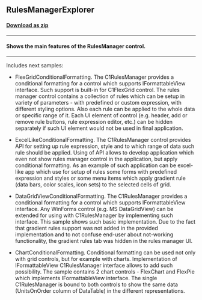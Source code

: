 ## RulesManagerExplorer
#### [Download as zip](https://grapecity.github.io/DownGit/#/home?url=https://github.com/GrapeCity/ComponentOne-WinForms-Samples/tree/master/Core\RulesManager\CS\RulesManagerExplorer)
____
#### Shows the main features of the RulesManager control.
____
Includes next samples:

* FlexGridConditionalFormatting. The C1RulesManager provides a conditional formatting for a control which supports IFormattableView interface.
Such support is built-in for C1FlexGrid control. The rules manager control contains a collection of rules which can be setup in variety of parameters - with predefined or custom expression, with different styling options. Also each rule can be applied to the whole data or specific range of it.
Each UI element of control (e.g. header, add or remove rule buttons, rule expression editor, etc.) can be hidden separately if such UI element would not be used in final application.
 
* ExcelLikeConditionalFormatting. The C1RulesManager control provides API for setting up rule expression, style and to which range of data such rule should be applied.
Using of API allows to develop application which even not show rules manager control in the application, but apply conditional formatting.
As an example of such application can be excel-like app which use for setup of rules some forms with predefined expression and styles or some menu items which apply gradient rule (data bars, color scales, icon sets) to the selected cells of grid.
 
* DataGridViewConditionalFormatting. The C1RulesManager provides a conditional formatting for a control which supports IFormattableView interface.
Any WinForms control (e.g. MS DataGridView) can be extended for using with C1RulesManager by implementing such interface.
This sample shows such basic implementation.
Due to the fact that gradient rules support was not added in the provided implementation and to not confuse end-user about not-working functionality, the gradient rules tab was hidden in the rules manager UI.

* ChartConditionalFormatting. Conditional formatting can be used not only with grid controls, but for example with charts.
Implementation of IFormattableView C1RulesManager interface allows to add such possibility.
The sample contains 2 chart controls - FlexChart and FlexPie which implements IFormattableView interface.
The single C1RulesManager is bound to both controls to show the same data (UnitsOnOrder column of DataTable) in the different representations.
